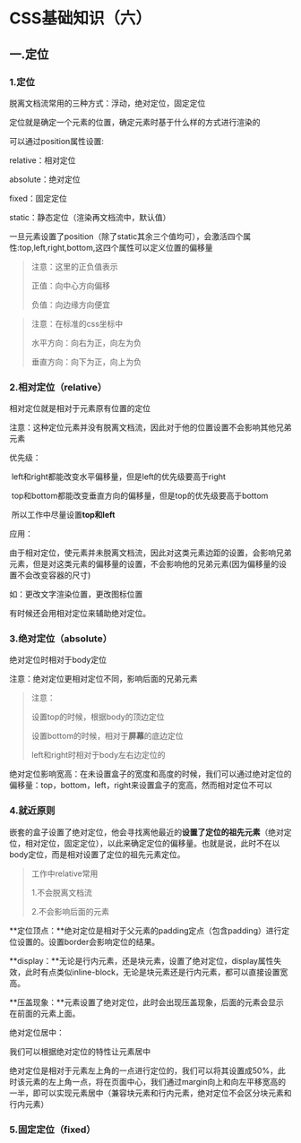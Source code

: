 # CSS基础知识（六）

## 一.定位

### 1.定位

脱离文档流常用的三种方式：浮动，绝对定位，固定定位

定位就是确定一个元素的位置，确定元素时基于什么样的方式进行渲染的

可以通过position属性设置:

relative：相对定位

absolute：绝对定位

fixed：固定定位

static：静态定位（渲染再文档流中，默认值）

一旦元素设置了position（除了static其余三个值均可），会激活四个属性:top,left,right,bottom,这四个属性可以定义位置的偏移量

> 注意：这里的正负值表示
>
> 正值：向中心方向偏移
>
> 负值：向边缘方向便宜

> 注意：在标准的css坐标中
>
> 水平方向：向右为正，向左为负
>
> 垂直方向：向下为正，向上为负

### 2.相对定位（relative）

相对定位就是相对于元素原有位置的定位

注意：这种定位元素并没有脱离文档流，因此对于他的位置设置不会影响其他兄弟元素

优先级：

​	left和right都能改变水平偏移量，但是left的优先级要高于right

​	top和bottom都能改变垂直方向的偏移量，但是top的优先级要高于bottom

​	所以工作中尽量设置**top和left**

应用：

​	由于相对定位，使元素并未脱离文档流，因此对这类元素边距的设置，会影响兄弟元素，但是对这类元素的偏移量的设置，不会影响他的兄弟元素(因为偏移量的设置不会改变容器的尺寸)

如：更改文字渲染位置，更改图标位置

有时候还会用相对定位来辅助绝对定位。

### 3.绝对定位（absolute）

绝对定位时相对于body定位

注意：绝对定位更相对定位不同，影响后面的兄弟元素

> 注意：
>
> 设置top的时候，根据body的顶边定位
>
> 设置bottom的时候，相对于**屏幕**的底边定位
>
> left和right时相对于body左右边定位的

绝对定位影响宽高：在未设置盒子的宽度和高度的时候，我们可以通过绝对定位的偏移量：top，bottom，left，right来设置盒子的宽高，然而相对定位不可以

### 4.就近原则

嵌套的盒子设置了绝对定位，他会寻找离他最近的**设置了定位的祖先元素**（绝对定位，相对定位，固定定位），以此来确定定位的偏移量。也就是说，此时不在以body定位，而是相对设置了定位的祖先元素定位。

>工作中relative常用
>
>1.不会脱离文档流
>
>2.不会影响后面的元素

**定位顶点：**绝对定位是相对于父元素的padding定点（包含padding）进行定位设置的。设置border会影响定位的结果。

**display：**无论是行内元素，还是块元素，设置了绝对定位，display属性失效，此时有点类似inline-block，无论是块元素还是行内元素，都可以直接设置宽高。

**压盖现象：**元素设置了绝对定位，此时会出现压盖现象，后面的元素会显示在前面的元素上面。

绝对定位居中：

我们可以根据绝对定位的特性让元素居中

绝对定位是相对于元素左上角的一点进行定位的，我们可以将其设置成50%，此时该元素的左上角一点，将在页面中心，我们通过margin向上和向左平移宽高的一半，即可以实现元素居中（兼容块元素和行内元素，绝对定位不会区分块元素和行内元素）

### 5.固定定位（fixed）



